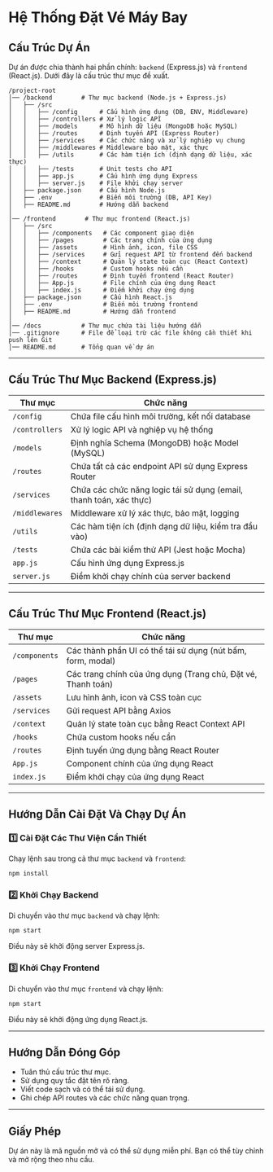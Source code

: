 # **Hệ Thống Đặt Vé Máy Bay**

## **Cấu Trúc Dự Án**

Dự án được chia thành hai phần chính: `backend` (Express.js) và `frontend` (React.js). Dưới đây là cấu trúc thư mục đề xuất.

```
/project-root
│── /backend        # Thư mục backend (Node.js + Express.js)
│   ├── /src
│   │   ├── /config      # Cấu hình ứng dụng (DB, ENV, Middleware)
│   │   ├── /controllers # Xử lý logic API
│   │   ├── /models      # Mô hình dữ liệu (MongoDB hoặc MySQL)
│   │   ├── /routes      # Định tuyến API (Express Router)
│   │   ├── /services    # Các chức năng và xử lý nghiệp vụ chung
│   │   ├── /middlewares # Middleware bảo mật, xác thực
│   │   ├── /utils       # Các hàm tiện ích (định dạng dữ liệu, xác thực)
│   │   ├── /tests       # Unit tests cho API
│   │   ├── app.js       # Cấu hình ứng dụng Express
│   │   ├── server.js    # File khởi chạy server
│   ├── package.json     # Cấu hình Node.js
│   ├── .env             # Biến môi trường (DB, API Key)
│   ├── README.md        # Hướng dẫn backend
│
│── /frontend        # Thư mục frontend (React.js)
│   ├── /src
│   │   ├── /components   # Các component giao diện
│   │   ├── /pages        # Các trang chính của ứng dụng
│   │   ├── /assets       # Hình ảnh, icon, file CSS
│   │   ├── /services     # Gửi request API từ frontend đến backend
│   │   ├── /context      # Quản lý state toàn cục (React Context)
│   │   ├── /hooks        # Custom hooks nếu cần
│   │   ├── /routes       # Định tuyến frontend (React Router)
│   │   ├── App.js        # File chính của ứng dụng React
│   │   ├── index.js      # Điểm khởi chạy ứng dụng
│   ├── package.json      # Cấu hình React.js
│   ├── .env              # Biến môi trường frontend
│   ├── README.md         # Hướng dẫn frontend
│
│── /docs           # Thư mục chứa tài liệu hướng dẫn
│── .gitignore      # File để loại trừ các file không cần thiết khi push lên Git
│── README.md       # Tổng quan về dự án
```

---

## **Cấu Trúc Thư Mục Backend (Express.js)**

| **Thư mục**    | **Chức năng**                                                      |
| -------------- | ------------------------------------------------------------------ |
| `/config`      | Chứa file cấu hình môi trường, kết nối database                    |
| `/controllers` | Xử lý logic API và nghiệp vụ hệ thống                              |
| `/models`      | Định nghĩa Schema (MongoDB) hoặc Model (MySQL)                     |
| `/routes`      | Chứa tất cả các endpoint API sử dụng Express Router                |
| `/services`    | Chứa các chức năng logic tái sử dụng (email, thanh toán, xác thực) |
| `/middlewares` | Middleware xử lý xác thực, bảo mật, logging                        |
| `/utils`       | Các hàm tiện ích (định dạng dữ liệu, kiểm tra đầu vào)             |
| `/tests`       | Chứa các bài kiểm thử API (Jest hoặc Mocha)                        |
| `app.js`       | Cấu hình ứng dụng Express.js                                       |
| `server.js`    | Điểm khởi chạy chính của server backend                            |

---

## **Cấu Trúc Thư Mục Frontend (React.js)**

| **Thư mục**   | **Chức năng**                                                |
| ------------- | ------------------------------------------------------------ |
| `/components` | Các thành phần UI có thể tái sử dụng (nút bấm, form, modal)  |
| `/pages`      | Các trang chính của ứng dụng (Trang chủ, Đặt vé, Thanh toán) |
| `/assets`     | Lưu hình ảnh, icon và CSS toàn cục                           |
| `/services`   | Gửi request API bằng Axios                                   |
| `/context`    | Quản lý state toàn cục bằng React Context API                |
| `/hooks`      | Chứa custom hooks nếu cần                                    |
| `/routes`     | Định tuyến ứng dụng bằng React Router                        |
| `App.js`      | Component chính của ứng dụng React                           |
| `index.js`    | Điểm khởi chạy của ứng dụng React                            |

---

## **Hướng Dẫn Cài Đặt Và Chạy Dự Án**

### **1️⃣ Cài Đặt Các Thư Viện Cần Thiết**

Chạy lệnh sau trong cả thư mục `backend` và `frontend`:

```sh
npm install
```

### **2️⃣ Khởi Chạy Backend**

Di chuyển vào thư mục `backend` và chạy lệnh:

```sh
npm start
```

Điều này sẽ khởi động server Express.js.

### **3️⃣ Khởi Chạy Frontend**

Di chuyển vào thư mục `frontend` và chạy lệnh:

```sh
npm start
```

Điều này sẽ khởi động ứng dụng React.js.

---

## **Hướng Dẫn Đóng Góp**

- Tuân thủ cấu trúc thư mục.
- Sử dụng quy tắc đặt tên rõ ràng.
- Viết code sạch và có thể tái sử dụng.
- Ghi chép API routes và các chức năng quan trọng.

---

## **Giấy Phép**

Dự án này là mã nguồn mở và có thể sử dụng miễn phí. Bạn có thể tùy chỉnh và mở rộng theo nhu cầu.
